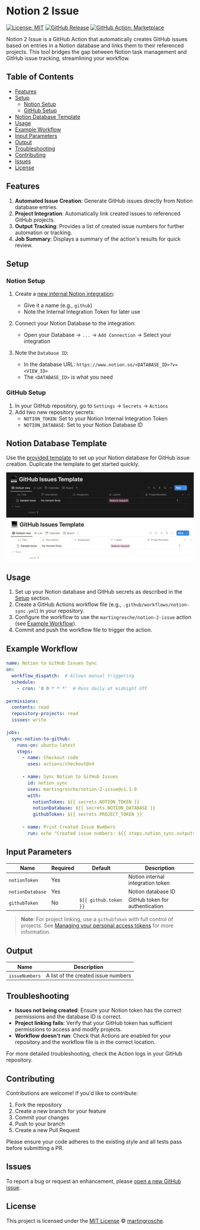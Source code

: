 # Notion 2 Issue

[![License: MIT](https://img.shields.io/badge/License-MIT-yellow.svg)](./LICENSE)
[![GitHub Release](https://img.shields.io/github/v/release/martingrosche/notion-2-issue?display_name=release&logo=github&color=green)](https://github.com/martingrosche/notion-2-issue/releases)
[![GitHub Action: Marketplace](https://img.shields.io/badge/GitHub-Marketplace-blue?logo=githubactions)](https://github.com/marketplace/actions/notion-2-issue)

Notion 2 Issue is a GitHub Action that automatically creates GitHub issues based on entries in a Notion database and links them to their referenced projects. This tool bridges the gap between Notion task management and GitHub issue tracking, streamlining your workflow.

## Table of Contents

- [Features](#features)
- [Setup](#setup)
  - [Notion Setup](#notion-setup)
  - [GitHub Setup](#github-setup)
- [Notion Database Template](#notion-database-template)
- [Usage](#usage)
- [Example Workflow](#example-workflow)
- [Input Parameters](#input-parameters)
- [Output](#output)
- [Troubleshooting](#troubleshooting)
- [Contributing](#contributing)
- [Issues](#issues)
- [License](#license)

## Features

1. **Automated Issue Creation**: Generate GitHub issues directly from Notion database entries.
2. **Project Integration**: Automatically link created issues to referenced GitHub projects.
3. **Output Tracking**: Provides a list of created issue numbers for further automation or tracking.
4. **Job Summary**: Displays a summary of the action's results for quick review.

## Setup

### Notion Setup

1. Create a [new internal Notion integration](https://www.notion.so/my-integrations):
   - Give it a name (e.g., `github`)
   - Note the Internal Integration Token for later use

2. Connect your Notion Database to the integration:
   - Open your Database → `...` → `Add Connection` → Select your integration

3. Note the `Database ID`:
   - In the database URL: `https://www.notion.so/<DATABASE_ID>?v=<VIEW_ID>`
   - The `<DATABASE_ID>` is what you need

### GitHub Setup

1. In your GitHub repository, go to `Settings` → `Secrets` → `Actions`
2. Add two new repository secrets:
   - `NOTION_TOKEN`: Set to your Notion Internal Integration Token
   - `NOTION_DATABASE`: Set to your Notion Database ID

## Notion Database Template

Use the [provided template](https://plastic-giant-1e8.notion.site/0a57a7856cf9448e821583be3bcfa355?v=e3064104173f4d59990e9e072124e389) to set up your Notion database for GitHub issue creation. Duplicate the template to get started quickly.

![Notion Database Template](docs/images/GitHub_Issues_Template_dark.png#gh-dark-mode-only)
![Notion Database Template](docs/images/GitHub_Issues_Template_light.png#gh-light-mode-only)

## Usage

1. Set up your Notion database and GitHub secrets as described in the [Setup](#setup) section.
2. Create a GitHub Actions workflow file (e.g., `.github/workflows/notion-sync.yml`) in your repository.
3. Configure the workflow to use the `martingrosche/notion-2-issue` action (see [Example Workflow](#example-workflow)).
4. Commit and push the workflow file to trigger the action.

## Example Workflow

```yaml
name: Notion to GitHub Issues Sync
on: 
  workflow_dispatch:  # Allows manual triggering
  schedule:
    - cron: '0 0 * * *'  # Runs daily at midnight UTC

permissions:
  contents: read
  repository-projects: read
  issues: write

jobs:
  sync-notion-to-github:
    runs-on: ubuntu-latest
    steps:
      - name: Checkout code
        uses: actions/checkout@v4

      - name: Sync Notion to GitHub Issues
        id: notion_sync
        uses: martingrosche/notion-2-issue@v1.1.0
        with:
          notionToken: ${{ secrets.NOTION_TOKEN }}
          notionDatabase: ${{ secrets.NOTION_DATABASE }}
          githubToken: ${{ secrets.PROJECT_TOKEN }}

      - name: Print Created Issue Numbers
        run: echo "Created issue numbers: ${{ steps.notion_sync.outputs.issueNumbers }}"
```

## Input Parameters

| Name             | Required | Default               | Description                       |
| ---------------- | -------- | --------------------- | --------------------------------- |
| `notionToken`    | Yes      |                       | Notion internal integration token |
| `notionDatabase` | Yes      |                       | Notion database ID                |
| `githubToken`    | No       | `${{ github.token }}` | GitHub token for authentication   |

> **Note**: For project linking, use a `githubToken` with full control of projects. See [Managing your personal access tokens](https://docs.github.com/en/authentication/keeping-your-account-and-data-secure/managing-your-personal-access-tokens) for more information.

## Output

| Name           | Description                         |
| -------------- | ----------------------------------- |
| `issueNumbers` | A list of the created issue numbers |

## Troubleshooting

- **Issues not being created**: Ensure your Notion token has the correct permissions and the database ID is correct.
- **Project linking fails**: Verify that your GitHub token has sufficient permissions to access and modify projects.
- **Workflow doesn't run**: Check that Actions are enabled for your repository and the workflow file is in the correct location.

For more detailed troubleshooting, check the Action logs in your GitHub repository.

## Contributing

Contributions are welcome! If you'd like to contribute:

1. Fork the repository
2. Create a new branch for your feature
3. Commit your changes
4. Push to your branch
5. Create a new Pull Request

Please ensure your code adheres to the existing style and all tests pass before submitting a PR.

## Issues

To report a bug or request an enhancement, please [open a new GitHub issue](https://github.com/martingrosche/notion-2-issue/issues/new/choose).

## License

This project is licensed under the [MIT License](./LICENSE) © [martingrosche](https://github.com/martingrosche).
